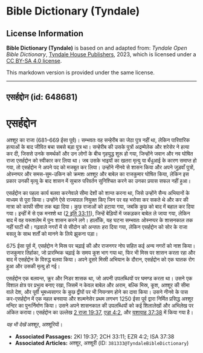 # Bible Dictionary (Tyndale)

## License Information

**Bible Dictionary (Tyndale)** is based on and adapted from: _Tyndale Open Bible Dictionary_, [Tyndale House Publishers](https://tyndaleopenresources.com/), 2023, which is licensed under a [CC BY-SA 4.0 license](https://creativecommons.org/licenses/by-sa/4.0/legalcode.en).

This markdown version is provided under the same license.



--------------------------------

## एसर्हद्दोन (id: 648681)

एसर्हद्दोन
==========

अश्शूर का राजा (681–669 ईसा पूर्व)। सम्भवतः वह सन्हेरीब का जेठा पुत्र नहीं था, लेकिन पारिवारिक हत्याओं के बाद जीवित बचा सबसे बड़ा पुत्र था। सन्हेरीब की उसके पुत्रों अद्रम्मेलेक और शरेसेर ने हत्या कर दी, जिससे उनके समर्थकों और उन लोगों के बीच गृहयुद्ध शुरू हो गया, जिन्होंने जवान और नव घोषित राजा एसर्हद्दोन को स्वीकार कर लिया था। जब उसके भाइयों का खतरा मृत्यु या बँधुआई के कारण समाप्त हो गया, तो एसर्हद्दोन ने अपने पद को मजबूत कर लिया। उन्होंने नीनवे से शासन किया और अपने जुड़वाँ पुत्रों, ओस्नप्पर और समस\-सुम\-उकिन को क्रमशः अश्शूर और बाबेल का राजकुमार घोषित किया, लेकिन इस प्रकार उनकी मृत्यु के बाद शासन में सुचारु परिवर्तन सुनिश्चित करने का उनका प्रयास सफल नहीं हुआ।

एसर्हद्दोन का पहला कार्य बलवा करनेवाले सीमा देशों को शान्त करना था, जिसे उन्होंने सैन्य अभियानों के माध्यम से पूरा किया। उन्होंने ऐसे राज्यपाल नियुक्त किए जिन पर वह भरोसा कर सकते थे और कर की मात्रा को काफी सीमा तक बढ़ा दिया। कुछ राजाओं को हटाया गया, जबकि कुछ को बाद में बहाल कर दिया गया। इन्हीं में से एक मनश्शे था ([2 इति 33:11](https://ref.ly/2Chr33:11)), जिन्हें बेड़ियों में जकड़कर बाबेल ले जाया गया, लेकिन बाद में वह यरूशलेम में पुनः शासन करने लगे। हालाँकि, यह घटना सम्भवतः ओस्नप्पर के शासनकाल तक नहीं घाटी थी। गढ़वाले नगरों में से सीदोन को अन्ततः हरा दिया गया, लेकिन एसर्हद्दोन को सोर के राजा बसलू के साथ शर्तों को मानने के लिये झुकना पड़ा।

675 ईसा पूर्व में, एसर्हद्दोन ने मिस्र पर चढ़ाई की और राजनगर नोप सहित कई अन्य नगरों को नाश किया। राजकुमार तिर्हाका, जो प्रारम्भिक चढ़ाई के समय कूश भाग गया था, फिर भी मिस्र पर शासन करता रहा और बाद में एसर्हद्दोन के विरुद्ध बलवा किया। अपने दूसरे मिस्री अभियान के दौरान, एसर्हद्दोन को एक घातक रोग हुआ और उसकी मृत्यु हो गई।

एसर्हद्दोन एक बलवन्त, क्रूर और निडर शासक था, जो अपनी उपलब्धियों पर घमण्ड करता था। उसने एक विशाल क्षेत्र पर प्रभुत्व बनाए रखा, जिसमें न केवल बाबेल और अराम, बल्कि मिस्र, कूश, अश्शूर की सीमा वाले देश, और पूर्वी भूमध्यसागर के कुछ द्वीपों पर भी नियन्त्रण होने का दावा किया। उसने नीनवे के पास कर\-एसर्हद्दोन में एक महल बनवाया और शल्मनेसेर प्रथम लगभग 1250 ईसा पूर्व द्वारा निर्मित प्रसिद्ध अश्शूर मन्दिर का पुनःर्निर्माण किया। उसने अपने शासनकाल की उपलब्धियों को कई शिलालेखों और अभिलेख पर अंकित कराया। एसर्हद्दोन का उल्लेख [2 राजा 19:37](https://ref.ly/2Kgs19:37), [एज्रा 4:2](https://ref.ly/Ezra4:2), और [यशायाह 37:38](https://ref.ly/Isa37:38) में किया गया है।

*यह भी देखें* अश्शूर, अश्शूरियों।

* **Associated Passages:** 2KI 19:37; 2CH 33:11; EZR 4:2; ISA 37:38
* **Associated Articles:** अश्शूर, अश्शूरी (ID: `381333@TyndaleBibleDictionary`)

